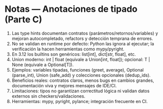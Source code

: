 # Notas — Anotaciones de tipado (Parte C)

1) Las type hints documentan contratos (parámetros/retornos/variables) y mejoran autocompletado, refactors y detección temprana de errores.
2) No se validan en runtime por defecto: Python las ignora al ejecutar; la verificación la hacen herramientas como mypy/pyright.
3) En 3.12 los builtins son genéricos: list[int], dict[str, float], etc.
4) Union moderno: int | float (equivale a Union[int, float]); opcional: T | None (equivale a Optional[T]).
5) Ejemplos: variables tipadas, funciones (greet, average), Optional (parse_int), Union (safe_add) y colecciones opcionales (dedup_ids).
6) Beneficios reales: contratos claros, menos bugs en cambios grandes, documentación viva y mejores mensajes de IDE/CI.
7) Limitaciones: tipos no garantizan correctitud lógica ni validan datos externos sin checkers/validaciones.
8) Herramientas: mypy, pyright, pylance; integración frecuente en CI.
